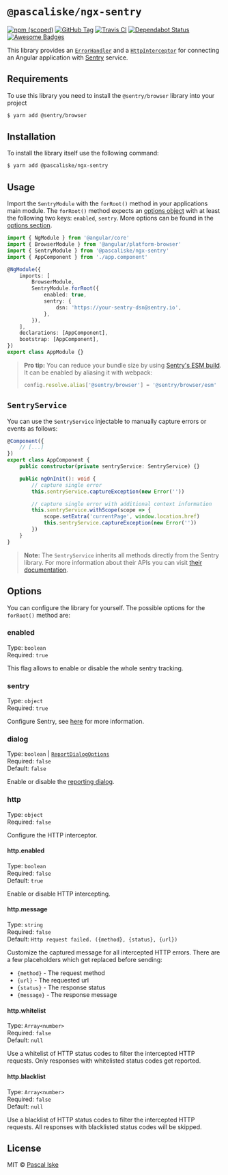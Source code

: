 # `@pascaliske/ngx-sentry`

[![npm (scoped)](https://img.shields.io/npm/v/@pascaliske/ngx-sentry.svg?style=flat-square)](https://www.npmjs.com/package/@pascaliske/ngx-sentry) [![GitHub Tag](https://img.shields.io/github/tag/pascaliske/ngx-sentry.svg?style=flat-square)](https://github.com/pascaliske/ngx-sentry) [![Travis CI](https://img.shields.io/travis/com/pascaliske/ngx-sentry/master.svg?style=flat-square)](https://travis-ci.com/pascaliske/ngx-sentry) [![Dependabot Status](https://api.dependabot.com/badges/status?host=github&repo=pascaliske/ngx-sentry)](https://dependabot.com) [![Awesome Badges](https://img.shields.io/badge/badges-awesome-green.svg?style=flat-square)](https://github.com/Naereen/badges)

This library provides an [`ErrorHandler`](https://angular.io/api/core/ErrorHandler) and a [`HttpInterceptor`](https://angular.io/guide/http#intercepting-requests-and-responses) for connecting an Angular application with [Sentry](https://sentry.io) service.

## Requirements

To use this library you need to install the `@sentry/browser` library into your project

```bash
$ yarn add @sentry/browser
```

## Installation

To install the library itself use the following command:

```bash
$ yarn add @pascaliske/ngx-sentry
```

## Usage

Import the `SentryModule` with the `forRoot()` method in your applications main module. The `forRoot()` method expects an [options object](#options) with at least the following two keys: `enabled`, `sentry`. More options can be found in the [options section](#options).

```typescript
import { NgModule } from '@angular/core'
import { BrowserModule } from '@angular/platform-browser'
import { SentryModule } from '@pascaliske/ngx-sentry'
import { AppComponent } from './app.component'

@NgModule({
    imports: [
        BrowserModule,
        SentryModule.forRoot({
            enabled: true,
            sentry: {
                dsn: 'https://your-sentry-dsn@sentry.io',
            },
        }),
    ],
    declarations: [AppComponent],
    bootstrap: [AppComponent],
})
export class AppModule {}
```

> **Pro tip:** You can reduce your bundle size by using [Sentry's ESM build](https://github.com/getsentry/sentry-javascript). It can be enabled by aliasing it with webpack:
> ```typescript
> config.resolve.alias['@sentry/browser'] = '@sentry/browser/esm'
> ```

## `SentryService`

You can use the `SentryService` injectable to manually capture errors or events as follows:

```typescript
@Component({
    // [...]
})
export class AppComponent {
    public constructor(private sentryService: SentryService) {}

    public ngOnInit(): void {
        // capture single error
        this.sentryService.captureException(new Error(''))

        // capture single error with additional context information
        this.sentryService.withScope(scope => {
            scope.setExtra('currentPage', window.location.href)
            this.sentryService.captureException(new Error(''))
        })
    }
}

```

> **Note:** The `SentryService` inherits all methods directly from the Sentry library. For more information about their APIs you can visit [their documentation](https://docs.sentry.io/enriching-error-data/context/?platform=browser).

## Options

You can configure the library for yourself. The possible options for the `forRoot()` method are:

### enabled

Type: `boolean`<br>
Required: `true`

This flag allows to enable or disable the whole sentry tracking.

### sentry

Type: `object`<br>
Required: `true`

Configure Sentry, see [here](https://docs.sentry.io/error-reporting/quickstart/?platform=browser#configure-the-sdk) for more information.

### dialog

Type: `boolean` | [`ReportDialogOptions`](https://docs.sentry.io/enriching-error-data/user-feedback/?platform=browser#customizing-the-widget)<br>
Required: `false`<br>
Default: `false`

Enable or disable the [reporting dialog](https://docs.sentry.io/enriching-error-data/user-feedback/?platform=browser).

### http

Type: `object`<br>
Required: `false`<br>

Configure the HTTP interceptor.

#### http.enabled

Type: `boolean`<br>
Required: `false`<br>
Default: `true`

Enable or disable HTTP intercepting.

#### http.message

Type: `string`<br>
Required: `false`<br>
Default: `Http request failed. ({method}, {status}, {url})`

Customize the captured message for all intercepted HTTP errors. There are a few placeholders which get replaced before sending:

- `{method}` - The request method
- `{url}` - The requested url
- `{status}` - The response status
- `{message}` - The response message

#### http.whitelist

Type: `Array<number>`<br>
Required: `false`<br>
Default: `null`

Use a whitelist of HTTP status codes to filter the intercepted HTTP requests. Only responses with whitelisted status codes get reported.

#### http.blacklist

Type: `Array<number>`<br>
Required: `false`<br>
Default: `null`

Use a blacklist of HTTP status codes to filter the intercepted HTTP requests. All responses with blacklisted status codes will be skipped.

## License

MIT © [Pascal Iske](https://pascal-iske.de)

